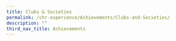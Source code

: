 ```yaml
---
title: Clubs & Societies
permalink: /chr-experience/Achievements/Clubs-and-Societies/
description: ""
third_nav_title: Achievements
---
```

